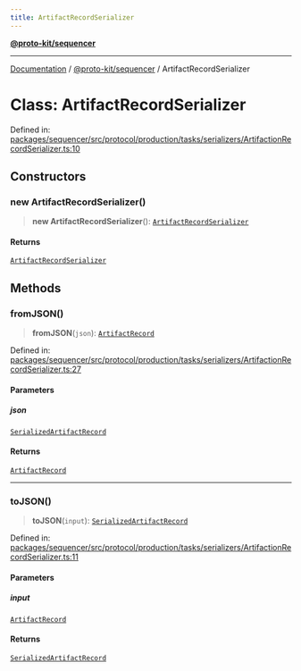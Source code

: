```yaml
---
title: ArtifactRecordSerializer
---
```


[**@proto-kit/sequencer**](../README.md)

***

[Documentation](../../../README.md) / [@proto-kit/sequencer](../README.md) / ArtifactRecordSerializer

# Class: ArtifactRecordSerializer

Defined in: [packages/sequencer/src/protocol/production/tasks/serializers/ArtifactionRecordSerializer.ts:10](https://github.com/proto-kit/framework/blob/4d6b3b6da51b3edee0fbf25ce72c1f59ec61e891/packages/sequencer/src/protocol/production/tasks/serializers/ArtifactionRecordSerializer.ts#L10)

## Constructors

### new ArtifactRecordSerializer()

> **new ArtifactRecordSerializer**(): [`ArtifactRecordSerializer`](ArtifactRecordSerializer.md)

#### Returns

[`ArtifactRecordSerializer`](ArtifactRecordSerializer.md)

## Methods

### fromJSON()

> **fromJSON**(`json`): [`ArtifactRecord`](../../common/type-aliases/ArtifactRecord.md)

Defined in: [packages/sequencer/src/protocol/production/tasks/serializers/ArtifactionRecordSerializer.ts:27](https://github.com/proto-kit/framework/blob/4d6b3b6da51b3edee0fbf25ce72c1f59ec61e891/packages/sequencer/src/protocol/production/tasks/serializers/ArtifactionRecordSerializer.ts#L27)

#### Parameters

##### json

[`SerializedArtifactRecord`](../type-aliases/SerializedArtifactRecord.md)

#### Returns

[`ArtifactRecord`](../../common/type-aliases/ArtifactRecord.md)

***

### toJSON()

> **toJSON**(`input`): [`SerializedArtifactRecord`](../type-aliases/SerializedArtifactRecord.md)

Defined in: [packages/sequencer/src/protocol/production/tasks/serializers/ArtifactionRecordSerializer.ts:11](https://github.com/proto-kit/framework/blob/4d6b3b6da51b3edee0fbf25ce72c1f59ec61e891/packages/sequencer/src/protocol/production/tasks/serializers/ArtifactionRecordSerializer.ts#L11)

#### Parameters

##### input

[`ArtifactRecord`](../../common/type-aliases/ArtifactRecord.md)

#### Returns

[`SerializedArtifactRecord`](../type-aliases/SerializedArtifactRecord.md)
